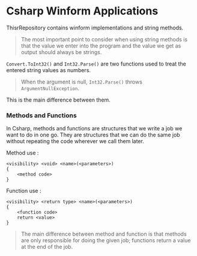 # Csharp Winform Applications
ThisrRepository contains winform implementations and string methods.
> The most important point to consider when using string methods is that the value we enter into the program and the value we get as output should always be strings.


`Convert.ToInt32()` and `Int32.Parse()` are two functions used to treat the entered string values as numbers.
> When the argument is null, `Int32.Parse()` throws `ArgumentNullException`.

This is the main difference between them.
### Methods and Functions
In Csharp, methods and functions are structures that we write a job we want to do in one go. They are structures that we can do the same job without repeating the code wherever we call them later.

Method use :

```
<visibility> <void> <name>(<parameters>)
{
    <method code>
}
```
Function use :
```
<visibility> <return type> <name>(<parameters>)
{
    <function code>
    return <value>
}
```

> The main difference between method and function is that methods are only responsible for doing the given job; functions return a value at the end of the job.

